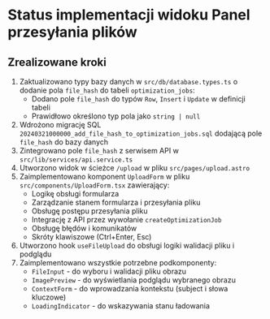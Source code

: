 # Status implementacji widoku Panel przesyłania plików

## Zrealizowane kroki

1. Zaktualizowano typy bazy danych w `src/db/database.types.ts` o dodanie pola `file_hash` do tabeli `optimization_jobs`:
   - Dodano pole `file_hash` do typów `Row`, `Insert` i `Update` w definicji tabeli
   - Prawidłowo określono typ pola jako `string | null`
2. Wdrożono migrację SQL `20240321000000_add_file_hash_to_optimization_jobs.sql` dodającą pole `file_hash` do bazy danych
3. Zintegrowano pole `file_hash` z serwisem API w `src/lib/services/api.service.ts`
4. Utworzono widok w ścieżce `/upload` w pliku `src/pages/upload.astro`
5. Zaimplementowano komponent `UploadForm` w pliku `src/components/UploadForm.tsx` zawierający:
   - Logikę obsługi formularza
   - Zarządzanie stanem formularza i przesyłania pliku
   - Obsługę postępu przesyłania pliku
   - Integrację z API przez wywołanie `createOptimizationJob`
   - Obsługę błędów i komunikatów
   - Skróty klawiszowe (Ctrl+Enter, Esc)
6. Utworzono hook `useFileUpload` do obsługi logiki walidacji pliku i podglądu
7. Zaimplementowano wszystkie potrzebne podkomponenty:
   - `FileInput` - do wyboru i walidacji pliku obrazu
   - `ImagePreview` - do wyświetlania podglądu wybranego obrazu
   - `ContextForm` - do wprowadzania kontekstu (subject i słowa kluczowe)
   - `LoadingIndicator` - do wskazywania stanu ładowania
